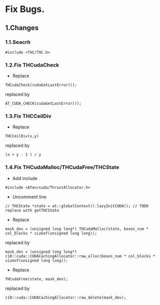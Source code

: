 # Fix Bugs.


## 1.Changes


### 1.1.Seacrh

```
#include <THC/THC.h>
```

### 1.2.Fix THCudaCheck

- Replace

```
THCudaCheck(cudaGetLastError());
```

replaced by

```
AT_CUDA_CHECK(cudaGetLastError());
```

### 1.3.Fix THCCeilDiv

- Replace

```
THCCeilDiv(x,y)
```

replaced by

```
(x + y - 1 ) / y
```

### 1.4.Fix THCudaMalloc/THCudaFree/THCState

- Add include

```
#include <ATen/cuda/ThrustAllocator.h>
```

- Uncomment line

```
// THCState *state = at::globalContext().lazyInitCUDA(); // TODO replace with getTHCState
```

- Replace

```
mask_dev = (unsigned long long*) THCudaMalloc(state, boxes_num * col_blocks * sizeof(unsigned long long));
```

replaced by

```
mask_dev = (unsigned long long*) c10::cuda::CUDACachingAllocator::raw_alloc(boxes_num * col_blocks * sizeof(unsigned long long));
```

- Replace

```
THCudaFree(state, mask_dev);
```

replaced by

```
c10::cuda::CUDACachingAllocator::raw_delete(mask_dev);
```